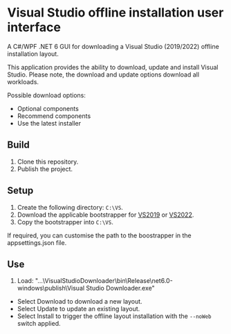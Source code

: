 # Visual Studio offline installation user interface

A C#/WPF .NET 6 GUI for downloading a Visual Studio (2019/2022) offline installation layout.

This application provides the ability to download, update and install Visual Studio. 
Please note, the download and update options download all workloads.

Possible download options:
- Optional components
- Recommend components
- Use the latest installer

## Build
1. Clone this repository.
2. Publish the project.

## Setup
1. Create the following directory: `C:\VS`.
2. Download the applicable bootstrapper for [VS2019](https://docs.microsoft.com/en-us/visualstudio/install/create-an-offline-installation-of-visual-studio?view=vs-2019) or [VS2022](https://docs.microsoft.com/en-us/visualstudio/install/create-an-offline-installation-of-visual-studio?view=vs-2022).
3. Copy the bootstrapper into `C:\VS`.

If required, you can customise the path to the boostrapper in the appsettings.json file.

## Use
1. Load: "...\VisualStudioDownloader\bin\Release\net6.0-windows\publish\Visual Studio Downloader.exe"
  - Select Download to download a new layout.
  - Select Update to update an existing layout.
  - Select Install to trigger the offline layout installation with the `--noWeb` switch applied.